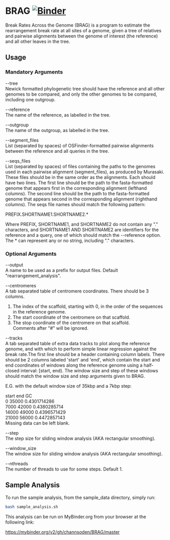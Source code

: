 # BRAG [![Binder](https://mybinder.org/badge.svg)](https://mybinder.org/v2/gh/channsoden/BRAG/master)

Break Rates Across the Genome (BRAG) is a program to estimate the rearrangement break rate at all sites of a genome, given a tree of relatives and pairwise alignments between the genome of interest (the reference) and all other leaves in the tree.

## Usage

### Mandatory Arguments
--tree  
Newick formatted phylogenetic tree should have the reference and all other genomes to be compared, and only the other genomes to be compared, including one outgroup.

--reference  
The name of the reference, as labelled in the tree.

--outgroup  
The name of the outgroup, as labelled in the tree.

--segment_files  
List (separated by spaces) of OSFinder-formatted pairwise alignments between the reference and all queries in the tree.

--seqs_files  
List (separated by spaces) of files containing the paths to the genomes used in each pairwise alignment (segment_files), as produced by Murasaki. These files should be in the same order as the alignments. Each should have two lines. The first line should be the path to the fasta-formatted genome that appears first in the corresponding alignment (lefthand columns). The second line should be the path to the fasta-formatted genome that appears second in the corresponding alignment (righthand columns). The seqs file names should match the following pattern:

PREFIX.SHORTNAME1.SHORTNAME2.*

Where PREFIX, SHORTNAME1, and SHORTNAME2 do not contain any "." characters, and SHORTNAME1 AND SHORTNAME2 are identifiers for the reference and a query, one of which should match the --reference option. The * can represent any or no string, including "." characters.

### Optional Arguments
--output  
A name to be used as a prefix for output files. Default "rearrangement_analysis".

--centromeres  
A tab separated table of centromere coordinates. There should be 3 columns.
1. The index of the scaffold, starting with 0, in the order of the sequences
   in the reference genome.
2. The start coordinate of the centromere on that scaffold.
3. The stop coordinate of the centromere on that scaffold.  
Comments after "#" will be ignored.

--tracks  
A tab separated table of extra data tracks to plot along the reference genome, and with which to perform simple linear regression against the break rate.The first line should be a header containing column labels. There should be 2 columns labeled 'start' and 'end', which contain the start and end coordinates of windows along the reference genome using a half-closed interval: [start, end). The window
size and step of these windows should match the window size and step arguments given to BRAG.

E.G. with the default window size of 35kbp and a 7kbp step:

start	end	GC  
0	35000	0.4301714286  
7000	42000	0.4380285714  
14000	49000	0.4396571429  
21000	56000	0.4472857143  
Missing data can be left blank.

--step  
The step size for sliding window analysis (AKA rectangular smoothing).

--window_size  
The window size for sliding window analysis (AKA rectangular smoothing).

--nthreads  
The number of threads to use for some steps. Default 1.

## Sample Analysis

To run the sample analysis, from the sample_data directory, simply run:

```bash
bash sample_analysis.sh
```

This analysis can be run on MyBinder.org from your browser at the following link:

https://mybinder.org/v2/gh/channsoden/BRAG/master


